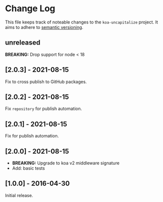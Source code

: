 # Change Log

This file keeps track of noteable changes to the `koa-uncapitalize` project.
It aims to adhere to [semantic versioning](http://semver.org).

## unreleased

**BREAKING:** Drop support for node < 18

## [2.0.3] - 2021-08-15

Fix to cross publish to GitHub packages.

## [2.0.2] - 2021-08-15

Fix `repository` for publish automation.

## [2.0.1] - 2021-08-15

Fix for publish automation.

## [2.0.0] - 2021-08-15

- **BREAKING:** Upgrade to koa v2 middleware signature
- Add: basic tests

## [1.0.0] - 2016-04-30

Initial release.
